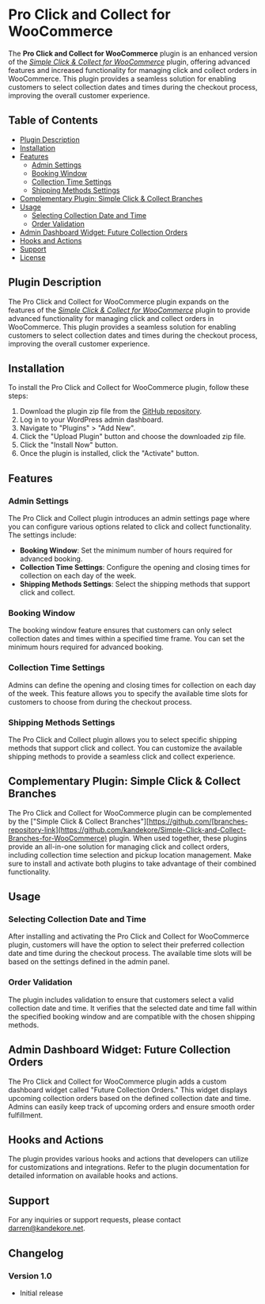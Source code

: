 # Pro Click and Collect for WooCommerce

The **Pro Click and Collect for WooCommerce** plugin is an enhanced version of the [*Simple Click & Collect for WooCommerce*](https://github.com/kandekore/simple-click-and-collect-for-woocommerce) plugin, offering advanced features and increased functionality for managing click and collect orders in WooCommerce. This plugin provides a seamless solution for enabling customers to select collection dates and times during the checkout process, improving the overall customer experience.

## Table of Contents

- [Plugin Description](#plugin-description)
- [Installation](#installation)
- [Features](#features)
  - [Admin Settings](#admin-settings)
  - [Booking Window](#booking-window)
  - [Collection Time Settings](#collection-time-settings)
  - [Shipping Methods Settings](#shipping-methods-settings)
- [Complementary Plugin: Simple Click & Collect Branches](#complementary-plugin-simple-click--collect-branches)
- [Usage](#usage)
  - [Selecting Collection Date and Time](#selecting-collection-date-and-time)
  - [Order Validation](#order-validation)
- [Admin Dashboard Widget: Future Collection Orders](#admin-dashboard-widget-future-collection-orders)
- [Hooks and Actions](#hooks-and-actions)
- [Support](#support)
- [License](#license)

## Plugin Description

The Pro Click and Collect for WooCommerce plugin expands on the features of the [*Simple Click & Collect for WooCommerce*](https://github.com/kandekore/simple-click-and-collect-for-woocommerce) plugin to provide advanced functionality for managing click and collect orders in WooCommerce. This plugin provides a seamless solution for enabling customers to select collection dates and times during the checkout process, improving the overall customer experience.

## Installation

To install the Pro Click and Collect for WooCommerce plugin, follow these steps:

1. Download the plugin zip file from the [GitHub repository](https://github.com/kandekore/Pro-Click-And-Collect-for-WooCommerce).
2. Log in to your WordPress admin dashboard.
3. Navigate to "Plugins" > "Add New".
4. Click the "Upload Plugin" button and choose the downloaded zip file.
5. Click the "Install Now" button.
6. Once the plugin is installed, click the "Activate" button.

## Features

### Admin Settings

The Pro Click and Collect plugin introduces an admin settings page where you can configure various options related to click and collect functionality. The settings include:

- **Booking Window**: Set the minimum number of hours required for advanced booking.
- **Collection Time Settings**: Configure the opening and closing times for collection on each day of the week.
- **Shipping Methods Settings**: Select the shipping methods that support click and collect.

### Booking Window

The booking window feature ensures that customers can only select collection dates and times within a specified time frame. You can set the minimum hours required for advanced booking.

### Collection Time Settings

Admins can define the opening and closing times for collection on each day of the week. This feature allows you to specify the available time slots for customers to choose from during the checkout process.

### Shipping Methods Settings

The Pro Click and Collect plugin allows you to select specific shipping methods that support click and collect. You can customize the available shipping methods to provide a seamless click and collect experience.

## Complementary Plugin: Simple Click & Collect Branches

The Pro Click and Collect for WooCommerce plugin can be complemented by the ["Simple Click & Collect Branches"][https://github.com/[branches-repository-link](https://github.com/kandekore/Simple-Click-and-Collect-Branches-for-WooCommerce) plugin. When used together, these plugins provide an all-in-one solution for managing click and collect orders, including collection time selection and pickup location management. Make sure to install and activate both plugins to take advantage of their combined functionality.

## Usage

### Selecting Collection Date and Time

After installing and activating the Pro Click and Collect for WooCommerce plugin, customers will have the option to select their preferred collection date and time during the checkout process. The available time slots will be based on the settings defined in the admin panel.

### Order Validation

The plugin includes validation to ensure that customers select a valid collection date and time. It verifies that the selected date and time fall within the specified booking window and are compatible with the chosen shipping methods.

## Admin Dashboard Widget: Future Collection Orders

The Pro Click and Collect for WooCommerce plugin adds a custom dashboard widget called "Future Collection Orders." This widget displays upcoming collection orders based on the defined collection date and time. Admins can easily keep track of upcoming orders and ensure smooth order fulfillment.

## Hooks and Actions

The plugin provides various hooks and actions that developers can utilize for customizations and integrations. Refer to the plugin documentation for detailed information on available hooks and actions.

## Support

For any inquiries or support requests, please contact [darren@kandekore.net](mailto:darren@kandekore.net).

## Changelog

### Version 1.0
- Initial release
